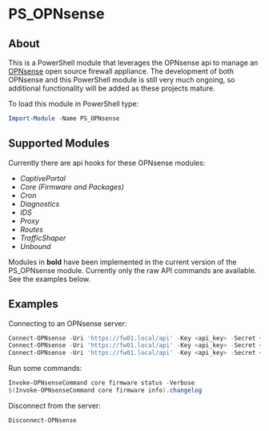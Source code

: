 # PS_OPNsense

## About
This is a PowerShell module that leverages the OPNsense api to manage an [OPNsense](https://opnsense.org/) open source firewall appliance. The development of both OPNsense and this PowerShell module is still very much ongoing, so additional functionality will be added as these projects mature.

To load this module in PowerShell type:
```powershell
Import-Module -Name PS_OPNsense
```

## Supported Modules
Currently there are api hooks for these OPNsense modules:
- *CaptivePortal*
- *Core (Firmware and Packages)*
- *Cron*
- *Diagnostics*
- *IDS*
- *Proxy*
- *Routes*
- *TrafficShaper*
- *Unbound*

Modules in **bold** have been implemented in the current version of the PS_OPNsense module.
Currently only the raw API commands are available. See the examples below.

## Examples
Connecting to an OPNsense server:
```powershell
Connect-OPNsense -Uri 'https://fw01.local/api' -Key <api_key> -Secret <api_secret>
Connect-OPNsense -Uri 'https://fw01.local/api' -Key <api_key> -Secret <api_secret> -Verbose
Connect-OPNsense -Uri 'https://fw01.local/api' -Key <api_key> -Secret <api_secret> -AcceptCertificate
```
Run some commands:
```powershell
Invoke-OPNsenseCommand core firmware status -Verbose
$(Invoke-OPNsenseCommand core firmware info).changelog
```
Disconnect from the server:
```powershell
Disconnect-OPNsense
```
